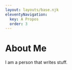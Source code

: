 ```yaml
---
layout: layouts/base.njk
eleventyNavigation:
  key: A Propos
  order: 3
---
```

# About Me

I am a person that writes stuff.
